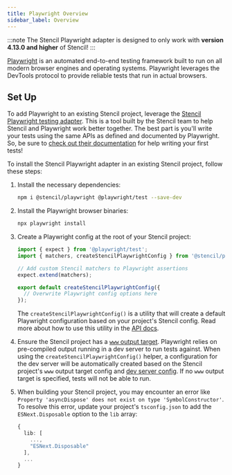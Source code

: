 ```yaml
---
title: Playwright Overview
sidebar_label: Overview
---
```


:::note
The Stencil Playwright adapter is designed to only work with **version 4.13.0 and higher** of Stencil!
:::

[Playwright](https://playwright.dev/) is an automated end-to-end testing framework built to run on all modern browser engines and operating systems.
Playwright leverages the DevTools protocol to provide reliable tests that run in actual browsers.

## Set Up

To add Playwright to an existing Stencil project, leverage the [Stencil Playwright testing adapter](https://www.npmjs.com/package/@stencil/playwright). This
is a tool built by the Stencil team to help Stencil and Playwright work better together. The best part is you'll write your tests using the same APIs
as defined and documented by Playwright. So, be sure to [check out their documentation](https://playwright.dev/docs/writing-tests) for help writing your first tests!

To install the Stencil Playwright adapter in an existing Stencil project, follow these steps:

1. Install the necessary dependencies:

   ```bash npm2yarn
   npm i @stencil/playwright @playwright/test --save-dev
   ```

1. Install the Playwright browser binaries:

   ```bash
   npx playwright install
   ```

1. Create a Playwright config at the root of your Stencil project:

   ```ts title="playwright.config.ts"
   import { expect } from '@playwright/test';
   import { matchers, createStencilPlaywrightConfig } from '@stencil/playwright';

   // Add custom Stencil matchers to Playwright assertions
   expect.extend(matchers);

   export default createStencilPlaywrightConfig({
     // Overwrite Playwright config options here
   });
   ```

   The `createStencilPlaywrightConfig()` is a utility that will create a default Playwright configuration based on your project's Stencil config. Read
   more about how to use this utility in the [API docs](./03-api.md#createstencilplaywrightconfig-function).

1. Ensure the Stencil project has a [`www` output target](../../output-targets/www.md). Playwright relies on pre-compiled output running in a dev server
   to run tests against. When using the `createStencilPlaywrightConfig()` helper, a configuration for the dev server will be automatically created based on
   the Stencil project's `www` output target config and [dev server config](../../config/dev-server.md). If no `www` output target is specified,
   tests will not be able to run.

1. When building your Stencil project, you may encounter an error like `Property 'asyncDispose' does not exist on type 'SymbolConstructor'`. To resolve
   this error, update your project's `tsconfig.json` to add the `ESNext.Disposable` option to the `lib` array:

   ```ts title="tsconfig.json"
   {
     lib: [
       ...,
       "ESNext.Disposable"
     ],
     ...
   }
   ```

